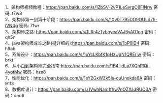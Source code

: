 1、架构师视频教程：https://pan.baidu.com/s/1ZbSV-2vP1LeSvrgO8FlNrw 密码: t7w8  
2、架构师第一到第十阶段：https://pan.baidu.com/s/1Xv0T795DO9OULd7h-iVN4g 密码: 71wr  
3、架构师之路: https://pan.baidu.com/s/1LRr4zTybhyeaVAJ6yAO1og 密码：qh5n  
4、java架构师成长之路(挺详细的):https://pan.baidu.com/s/1bP0iD4 密码: h9ab  
5、系统设计：https://pan.baidu.com/s/1uYcLKbfK1pHzUgN1QREriw 密码：brkt  
6、从小白到架构师完全指南:https://pan.baidu.com/s/1B4-idLa7XQhRlQi-4yotMw 密码：hze8  
7、性能优化：https://pan.baidu.com/s/1eY2GxWZk5Is-cuUnokda6A 密码：91f3  
8、数据库设计：https://pan.baidu.com/s/1VwhNam1fhw7nOZXa3RUO3A 密码：deo6  

